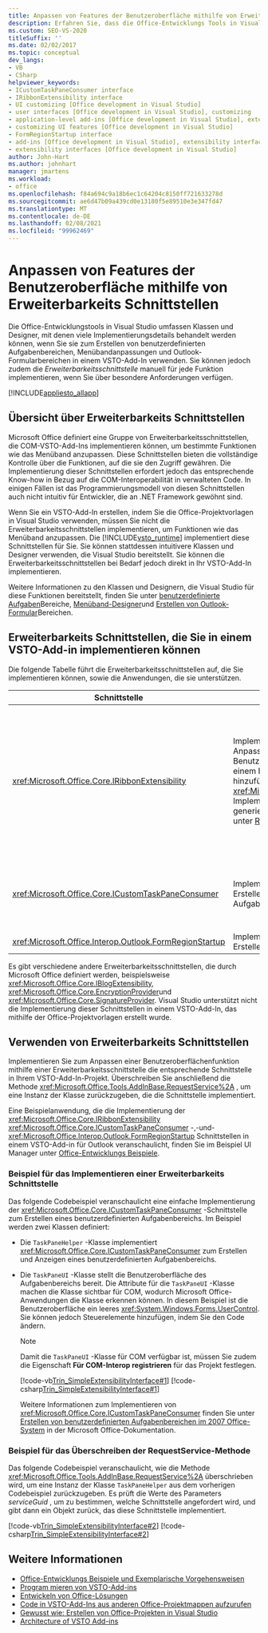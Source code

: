 ```yaml
---
title: Anpassen von Features der Benutzeroberfläche mithilfe von Erweiterbarkeits Schnittstellen
description: Erfahren Sie, dass die Office-Entwicklungs Tools in Visual Studio Erweiterbarkeits Schnittstellen bereitstellen, die Sie beim Anpassen von Benutzeroberflächen Funktionen unterstützen.
ms.custom: SEO-VS-2020
titleSuffix: ''
ms.date: 02/02/2017
ms.topic: conceptual
dev_langs:
- VB
- CSharp
helpviewer_keywords:
- ICustomTaskPaneConsumer interface
- IRibbonExtensibility interface
- UI customizing [Office development in Visual Studio]
- user interfaces [Office development in Visual Studio], customizing
- application-level add-ins [Office development in Visual Studio], extensibility interfaces
- customizing UI features [Office development in Visual Studio]
- FormRegionStartup interface
- add-ins [Office development in Visual Studio], extensibility interfaces
- extensibility interfaces [Office development in Visual Studio]
author: John-Hart
ms.author: johnhart
manager: jmartens
ms.workload:
- office
ms.openlocfilehash: f84a694c9a18b6ec1c64204c8150ff721633278d
ms.sourcegitcommit: ae6d47b09a439cd0e13180f5e89510e3e347fd47
ms.translationtype: MT
ms.contentlocale: de-DE
ms.lasthandoff: 02/08/2021
ms.locfileid: "99962469"
---
```

# <a name="customize-ui-features-by-using-extensibility-interfaces"></a>Anpassen von Features der Benutzeroberfläche mithilfe von Erweiterbarkeits Schnittstellen
  Die Office-Entwicklungstools in Visual Studio umfassen Klassen und Designer, mit denen viele Implementierungsdetails behandelt werden können, wenn Sie sie zum Erstellen von benutzerdefinierten Aufgabenbereichen, Menübandanpassungen und Outlook-Formularbereichen in einem VSTO-Add-In verwenden. Sie können jedoch zudem die *Erweiterbarkeitsschnittstelle* manuell für jede Funktion implementieren, wenn Sie über besondere Anforderungen verfügen.

 [!INCLUDE[appliesto_allapp](../vsto/includes/appliesto-allapp-md.md)]

## <a name="overview-of-extensibility-interfaces"></a>Übersicht über Erweiterbarkeits Schnittstellen
 Microsoft Office definiert eine Gruppe von Erweiterbarkeitsschnittstellen, die COM-VSTO-Add-Ins implementieren können, um bestimmte Funktionen wie das Menüband anzupassen. Diese Schnittstellen bieten die vollständige Kontrolle über die Funktionen, auf die sie den Zugriff gewähren. Die Implementierung dieser Schnittstellen erfordert jedoch das entsprechende Know-how in Bezug auf die COM-Interoperabilität in verwalteten Code. In einigen Fällen ist das Programmierungsmodell von diesen Schnittstellen auch nicht intuitiv für Entwickler, die an .NET Framework gewöhnt sind.

 Wenn Sie ein VSTO-Add-In erstellen, indem Sie die Office-Projektvorlagen in Visual Studio verwenden, müssen Sie nicht die Erweiterbarkeitsschnittstellen implementieren, um Funktionen wie das Menüband anzupassen. Die [!INCLUDE[vsto_runtime](../vsto/includes/vsto-runtime-md.md)] implementiert diese Schnittstellen für Sie. Sie können stattdessen intuitivere Klassen und Designer verwenden, die Visual Studio bereitstellt. Sie können die Erweiterbarkeitsschnittstellen bei Bedarf jedoch direkt in Ihr VSTO-Add-In implementieren.

 Weitere Informationen zu den Klassen und Designern, die Visual Studio für diese Funktionen bereitstellt, finden Sie unter [benutzerdefinierte Aufgaben](../vsto/custom-task-panes.md)Bereiche, [Menüband-Designer](../vsto/ribbon-designer.md)und [Erstellen von Outlook-Formular](../vsto/creating-outlook-form-regions.md)Bereichen.

## <a name="extensibility-interfaces-you-can-implement-in-a-vsto-add-in"></a>Erweiterbarkeits Schnittstellen, die Sie in einem VSTO-Add-in implementieren können
 Die folgende Tabelle führt die Erweiterbarkeitsschnittstellen auf, die Sie implementieren können, sowie die Anwendungen, die sie unterstützen.

|Schnittstelle|BESCHREIBUNG|Anwendungen|
|---------------|-----------------|------------------|
|<xref:Microsoft.Office.Core.IRibbonExtensibility>|Implementieren Sie diese Schnittstelle zum Anpassen der Menüband-Benutzeroberfläche. **Hinweis:**  Sie können einem Projekt ein Menü **Band Element (XML)** hinzufügen, um eine Standard <xref:Microsoft.Office.Core.IRibbonExtensibility> Implementierung in Ihrem VSTO-Add-in zu generieren. Weitere Informationen finden Sie unter [Ribbon XML](../vsto/ribbon-xml.md).|Excel<br /><br /> [!INCLUDE[InfoPath_15_short](../vsto/includes/infopath-15-short-md.md)]<br /><br /> InfoPath 2010<br /><br /> Outlook<br /><br /> PowerPoint<br /><br /> Project<br /><br /> Visio<br /><br /> Word|
|<xref:Microsoft.Office.Core.ICustomTaskPaneConsumer>|Implementieren Sie diese Schnittstelle zum Erstellen eines benutzerdefinieren Aufgabenbereichs.|Excel<br /><br /> Outlook<br /><br /> PowerPoint<br /><br /> Word|
|<xref:Microsoft.Office.Interop.Outlook.FormRegionStartup>|Implementieren Sie diese Schnittstelle zum Erstellen eines Outlook-Formularbereichs.|Outlook|

 Es gibt verschiedene andere Erweiterbarkeitsschnittstellen, die durch Microsoft Office definiert werden, beispielsweise <xref:Microsoft.Office.Core.IBlogExtensibility>, <xref:Microsoft.Office.Core.EncryptionProvider>und <xref:Microsoft.Office.Core.SignatureProvider>. Visual Studio unterstützt nicht die Implementierung dieser Schnittstellen in einem VSTO-Add-In, das mithilfe der Office-Projektvorlagen erstellt wurde.

## <a name="use-extensibility-interfaces"></a>Verwenden von Erweiterbarkeits Schnittstellen
 Implementieren Sie zum Anpassen einer Benutzeroberflächenfunktion mithilfe einer Erweiterbarkeitsschnittstelle die entsprechende Schnittstelle in Ihrem VSTO-Add-In-Projekt. Überschreiben Sie anschließend die Methode <xref:Microsoft.Office.Tools.AddInBase.RequestService%2A> , um eine Instanz der Klasse zurückzugeben, die die Schnittstelle implementiert.

 Eine Beispielanwendung, die die Implementierung der <xref:Microsoft.Office.Core.IRibbonExtensibility> <xref:Microsoft.Office.Core.ICustomTaskPaneConsumer> -,-und- <xref:Microsoft.Office.Interop.Outlook.FormRegionStartup> Schnittstellen in einem VSTO-Add-in für Outlook veranschaulicht, finden Sie im Beispiel UI Manager unter [Office-Entwicklungs Beispiele](../vsto/office-development-samples.md).

### <a name="example-of-implementing-an-extensibility-interface"></a>Beispiel für das Implementieren einer Erweiterbarkeits Schnittstelle
 Das folgende Codebeispiel veranschaulicht eine einfache Implementierung der <xref:Microsoft.Office.Core.ICustomTaskPaneConsumer> -Schnittstelle zum Erstellen eines benutzerdefinierten Aufgabenbereichs. Im Beispiel werden zwei Klassen definiert:

- Die `TaskPaneHelper` -Klasse implementiert <xref:Microsoft.Office.Core.ICustomTaskPaneConsumer> zum Erstellen und Anzeigen eines benutzerdefinierten Aufgabenbereichs.

- Die `TaskPaneUI` -Klasse stellt die Benutzeroberfläche des Aufgabenbereichs bereit. Die Attribute für die `TaskPaneUI` -Klasse machen die Klasse sichtbar für COM, wodurch Microsoft Office-Anwendungen die Klasse erkennen können. In diesem Beispiel ist die Benutzeroberfläche ein leeres <xref:System.Windows.Forms.UserControl>. Sie können jedoch Steuerelemente hinzufügen, indem Sie den Code ändern.

  > [!NOTE]
  > Damit die `TaskPaneUI` -Klasse für COM verfügbar ist, müssen Sie zudem die Eigenschaft **Für COM-Interop registrieren** für das Projekt festlegen.

  [!code-vb[Trin_SimpleExtensibilityInterface#1](../vsto/codesnippet/VisualBasic/Trin_SimpleExtensibilityInterface/ThisAddIn.vb#1)]
  [!code-csharp[Trin_SimpleExtensibilityInterface#1](../vsto/codesnippet/CSharp/Trin_SimpleExtensibilityInterface/ThisAddIn.cs#1)]

  Weitere Informationen zum Implementieren von <xref:Microsoft.Office.Core.ICustomTaskPaneConsumer> finden Sie unter [Erstellen von benutzerdefinierten Aufgabenbereichen im 2007 Office-System](/previous-versions/office/developer/office-2007/aa338197(v=office.12)) in der Microsoft Office-Dokumentation.

### <a name="example-of-overriding-the-requestservice-method"></a>Beispiel für das Überschreiben der RequestService-Methode
 Das folgende Codebeispiel veranschaulicht, wie die Methode <xref:Microsoft.Office.Tools.AddInBase.RequestService%2A> überschrieben wird, um eine Instanz der Klasse `TaskPaneHelper` aus dem vorherigen Codebeispiel zurückzugeben. Es prüft die Werte des Parameters *serviceGuid* , um zu bestimmen, welche Schnittstelle angefordert wird, und gibt dann ein Objekt zurück, das diese Schnittstelle implementiert.

 [!code-vb[Trin_SimpleExtensibilityInterface#2](../vsto/codesnippet/VisualBasic/Trin_SimpleExtensibilityInterface/ThisAddIn.vb#2)]
 [!code-csharp[Trin_SimpleExtensibilityInterface#2](../vsto/codesnippet/CSharp/Trin_SimpleExtensibilityInterface/ThisAddIn.cs#2)]

## <a name="see-also"></a>Weitere Informationen
- [Office-Entwicklungs Beispiele und Exemplarische Vorgehensweisen](../vsto/office-development-samples-and-walkthroughs.md)
- [Program mieren von VSTO-Add-ins](../vsto/programming-vsto-add-ins.md)
- [Entwickeln von Office-Lösungen](../vsto/developing-office-solutions.md)
- [Code in VSTO-Add-Ins aus anderen Office-Projektmappen aufzurufen](../vsto/calling-code-in-vsto-add-ins-from-other-office-solutions.md)
- [Gewusst wie: Erstellen von Office-Projekten in Visual Studio](../vsto/how-to-create-office-projects-in-visual-studio.md)
- [Architecture of VSTO Add-ins](../vsto/architecture-of-vsto-add-ins.md)
